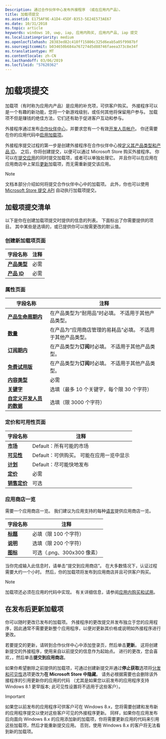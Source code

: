 ```yaml
---
Description: 通过合作伙伴中心发布外接程序 （或在应用内产品）。
title: 加载项提交
ms.assetid: E175AF9E-A1D4-45DF-B353-5E24E573AE67
ms.date: 10/31/2018
ms.topic: article
keywords: windows 10, uwp, iap, 应用内购买, 应用内产品, iap 提交
ms.localizationpriority: medium
ms.openlocfilehash: 28383ed82c418ff15806c325d6eab5a05f9987bf
ms.sourcegitcommit: b034650b684a767274d5d88746faeea373c8e34f
ms.translationtype: MT
ms.contentlocale: zh-CN
ms.lasthandoff: 03/06/2019
ms.locfileid: "57620362"
---
```

# <a name="add-on-submissions"></a>加载项提交

加载项（有时称为应用内产品）是应用的补充项，可供客户购买。 外接程序可以是一个有趣的新功能，您将一个新游戏级别，或任何其他将保留用户参与。 加载项不但是赚钱的绝佳方法，它们还有助于促进客户互动和参与。

外接程序通过发布[合作伙伴中心](https://partner.microsoft.com/dashboard)，并要求您有一个有效[开发人员帐户](https://go.microsoft.com/fwlink/p/?LinkId=615100)。 你还需要在你的应用代码中[启用加载项](../monetize/in-app-purchases-and-trials.md)。

外接程序提交过程的第一步是创建外接程序在合作伙伴中心按[定义其产品类型和产品 ID](set-your-add-on-product-id.md)。 之后，你将创建提交，以便可以通过 Microsoft Store 购买外接程序。 你可以在[提交应用](app-submissions.md)的同时提交加载项，或者可以单独处理它。 并且你可以在应用在应用商店中上架后[更新](#updating-an-add-on-after-publication)加载项，而无需重新提交该应用。

> [!NOTE]
> 文档本部分介绍如何将提交合作伙伴中心中的加载项。 此外，你也可以使用 [Microsoft Store 提交 API](../monetize/create-and-manage-submissions-using-windows-store-services.md) 自动执行加载项提交。


## <a name="checklist-for-submitting-an-add-on"></a>加载项提交清单

以下是你在创建加载项提交时提供的信息的列表。 下面标出了你需要提供的项目。 其中某些是选填的，或已提供你可以按需更改的默认值。


### <a name="create-a-new-add-on-page"></a>创建新加载项页面

| 字段名称                    | 注释                            |
|-------------------------------|----------------------------------|
| [**产品类型**](set-your-add-on-product-id.md#product-type)      | 必需 |  
| [**产品 ID**](set-your-add-on-product-id.md#product-id)          | 必需 |        


### <a name="properties-page"></a>属性页面

| 字段名称                    | 注释                              |   
|-------------------------------|------------------------------------|
| [**产品生命周期内**](enter-add-on-properties.md#product-lifetime)  | 在产品类型为“耐用品”时必填。 不适用于其他产品类型。 |
| [**数量**](enter-add-on-properties.md#quantity)  | 在产品为“应用商店管理的易耗品”必填。 不适用于其他产品类型。 |
| [**订阅期内**](enter-add-on-properties.md#subscription-period)          | 在产品类型为**订阅**时必填。 不适用于其他产品类型。       |  
| [**免费试用版**](enter-add-on-properties.md#free-trial)          | 在产品类型为**订阅**时必填。 不适用于其他产品类型。       |
| [**内容类型**](enter-add-on-properties.md#content-type)          | 必需    |               
| [**关键字**](enter-add-on-properties.md#keywords)                  | 选填（最多 10 个关键字，每个限 30 个字符） |
| [**自定义开发人员的数据**](enter-add-on-properties.md#custom-developer-data)   | 选填（限 3000 个字符）            |


### <a name="pricing-and-availability-page"></a>定价和可用性页面

| 字段名称                    | 注释                                       |
|-------------------------------|---------------------------------------------|
| [**市场**](set-add-on-pricing-and-availability.md#markets)  | Default：所有可能的市场 |
| [**可见性**](set-add-on-pricing-and-availability.md#visibility)   | Default：可供购买。 可能在应用一览中显示 |
| [**计划**](set-add-on-pricing-and-availability.md#schedule)    | Default：尽可能快地发布
| [**定价**](set-add-on-pricing-and-availability.md#pricing)                | 必需                                    |
| [**销售定价**](put-apps-and-add-ons-on-sale.md)               | 可选                    |


### <a name="store-listings"></a>应用商店一览

需要一个应用商店一览。 我们建议为应用支持的每种[语言](create-add-on-store-listings.md#store-listing-languages)提供应用商店一览。

| 字段名称                    | 注释                                       |
|-------------------------------|---------------------------------------------|
| [**标题**](create-add-on-store-listings.md#title)                    | 必填（限 100 个字符）           |
| [**说明**](create-add-on-store-listings.md#description)       | 选填（限 200 个字符）            |
| [**图标**](create-add-on-store-listings.md#icon)                    | 可选（.png、300x300 像素）            |


当你完成输入此信息时，请单击“提交到应用商店”。 在大多数情况下，认证过程需要大约一个小时。 然后，你的加载项将发布到应用商店并且可供客户购买。

> [!NOTE]
> 加载项还必须在应用的代码中实现。 有关详细信息，请参阅[应用内购买和试用](../monetize/in-app-purchases-and-trials.md)。


## <a name="updating-an-add-on-after-publication"></a>在发布后更新加载项

你可以随时更改已发布的加载项。 外接程序的更改提交并发布独立于您的应用程序，因此通常不需要更新整个应用程序，以便对更新其价格或说明如外接程序进行更改。

若要提交的更新，请转到合作伙伴中心中添加登录页，然后单击**更新**。 这将创建新提交的外接程序，使用来自以前提交的信息作为起始点。 进行的更改，您会喜欢，，然后单击**提交到应用商店**。

如果你希望删除之前提供的加载项，可通过创建新提交并通过**停止获取**选项将[分发和可见性](set-add-on-pricing-and-availability.md)选项更改为**在 Microsoft Store 中隐藏**。 请务必根据需要也会删除该外接程序的引用更新你的应用的代码 （尤其是如果您以前发布的应用程序支持 Windows 8.1 更早版本; 此可见性设置将不适用于这些客户）。

> [!IMPORTANT]
> 如果您以前发布的应用程序可供客户可在 Windows 8.x，您将需要创建和发布新的应用程序提交以使对这些客户可见的外接程序更新。 同样，如果你在应用发布后向面向 Windows 8.x 的应用添加新的加载项，你将需要更新应用的代码来引用这些加载项，然后才能重新提交应用。 否则，使用 Windows 8.x 的客户将无法看到新的加载项。
